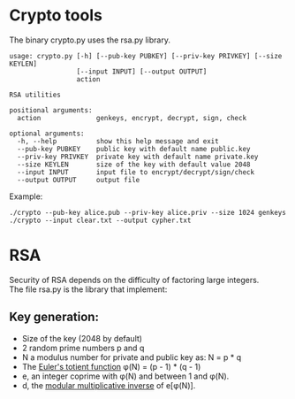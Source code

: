 Crypto tools
============
The binary crypto.py uses the rsa.py library.

```
usage: crypto.py [-h] [--pub-key PUBKEY] [--priv-key PRIVKEY] [--size KEYLEN]
                 [--input INPUT] [--output OUTPUT]
                 action

RSA utilities

positional arguments:
  action              genkeys, encrypt, decrypt, sign, check

optional arguments:
  -h, --help          show this help message and exit
  --pub-key PUBKEY    public key with default name public.key
  --priv-key PRIVKEY  private key with default name private.key
  --size KEYLEN       size of the key with default value 2048
  --input INPUT       input file to encrypt/decrypt/sign/check
  --output OUTPUT     output file
```

Example:
```
./crypto --pub-key alice.pub --priv-key alice.priv --size 1024 genkeys
./crypto --input clear.txt --output cypher.txt
```

RSA
===
Security of RSA depends on the difficulty of factoring large integers.  
The file rsa.py is the library that implement:

Key generation:
---------------
* Size of the key (2048 by default)
* 2 random prime numbers p and q
* N a modulus number for private and public key as: N = p * q
* The [Euler's totient function](https://en.wikipedia.org/wiki/Euler%27s_totient_function) φ(N) = (p - 1) * (q - 1)
* e, an integer coprime with φ(N) and between 1 and φ(N).
* d, the [modular multiplicative inverse](https://en.wikipedia.org/wiki/Modular_multiplicative_inverse) of e[φ(N)].
